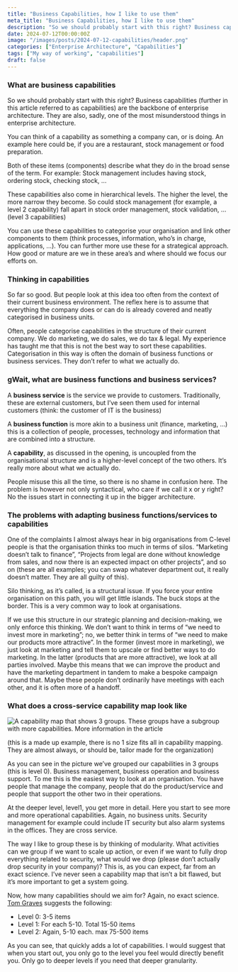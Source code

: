 ```yaml
---
title: "Business Capabilities, how I like to use them"
meta_title: "Business Capabilities, how I like to use them"
description: "So we should probably start with this right? Business capabilities (further in this article referred to as capabilities) are the backbone of enterprise architecture. They are also, sadly, one of the most misunderstood things in enterprise architecture."
date: 2024-07-12T00:00:00Z
image: "/images/posts/2024-07-12-capabilities/header.png"
categories: ["Enterprise Architecture", "Capabilities"]
tags: ["My way of working", "capabilities"]
draft: false
---
```


### What are business capabilities

So we should probably start with this right? Business capabilities (further in this article referred to as capabilities) are the backbone of enterprise architecture. They are also, sadly, one of the most misunderstood things in enterprise architecture.

You can think of a capability as something a company can, or is doing. An example here could be, if you are a restaurant, stock management or food preparation.

Both of these items (components) describe what they do in the broad sense of the term. For example: Stock management includes having stock, ordering stock, checking stock, …

These capabilities also come in hierarchical levels. The higher the level, the more narrow they become. So could stock management (for example, a level 2 capability) fall apart in stock order management, stock validation, … (level 3 capabilities)

You can use these capabilities to categorise your organisation and link other components to them (think processes, information, who’s in charge, applications, …). You can further more use these for a strategical approach. How good or mature are we in these area’s and where should we focus our efforts on.

### Thinking in capabilities

So far so good. But people look at this idea too often from the context of their current business environment. The reflex here is to assume that everything the company does or can do is already covered and neatly categorised in business units.

Often, people categorise capabilities in the structure of their current company. We do marketing, we do sales, we do tax & legal. My experience has taught me that this is not the best way to sort these capabilities. Categorisation in this way is often the domain of business functions or business services. They don’t refer to what we actually do.

### gWait, what are business functions and business services?

A **business service** is the service we provide to customers. Traditionally, these are external customers, but I’ve seen them used for internal customers (think: the customer of IT is the business)

A **business function** is more akin to a business unit (finance, marketing, …) this is a collection of people, processes, technology and information that are combined into a structure.

A **capability**, as discussed in the opening, is uncoupled from the organisational structure and is a higher-level concept of the two others. It’s really more about what we actually do.

People misuse this all the time, so there is no shame in confusion here. The problem is however not only syntactical, who care if we call it x or y right? No the issues start in connecting it up in the bigger architecture.

### The problems with adapting business functions/services to capabilities

One of the complaints I almost always hear in big organisations from C-level people is that the organisation thinks too much in terms of silos. “Marketing doesn’t talk to finance”, “Projects from legal are done without knowledge from sales, and now there is an expected impact on other projects”, and so on (these are all examples; you can swap whatever department out, it really doesn’t matter. They are all guilty of this).

Silo thinking, as it’s called, is a structural issue. If you force your entire organisation on this path, you will get little islands. The buck stops at the border. This is a very common way to look at organisations.

If we use this structure in our strategic planning and decision-making, we only enforce this thinking. We don’t want to think in terms of “we need to invest more in marketing”; no, we better think in terms of “we need to make our products more attractive”. In the former (invest more in marketing), we just look at marketing and tell them to upscale or find better ways to do marketing. In the latter (products that are more attractive), we look at all parties involved. Maybe this means that we can improve the product and have the marketing department in tandem to make a bespoke campaign around that. Maybe these people don’t ordinarily have meetings with each other, and it is often more of a handoff.

### What does a cross-service capability map look like

![A capability map that shows 3 groups. These groups have a subgroup with more capabilities. More information in the article](/images/2024-07-12-capabilities/capabilitymap.png)

(this is a made up example, there is no 1 size fits all in capability mapping. They are almost always, or should be, tailor made for the organization)

As you can see in the picture we’ve grouped our capabilities in 3 groups (this is level 0). Business management, business operation and business support. To me this is the easiest way to look at an organisation. You have people that manage the company, people that do the product/service and people that support the other two in their operations.

At the deeper level, level1, you get more in detail. Here you start to see more and more operational capabilities. Again, no business units. Security management for example could include IT security but also alarm systems in the offices. They are cross service.

The way I like to group these is by thinking of modularity. What activities can we group if we want to scale up action, or even if we want to fully drop everything related to security, what would we drop (please don’t actually drop security in your company)? This is, as you can expect, far from an exact science. I’ve never seen a capability map that isn’t a bit flawed, but it’s more important to get a system going.

Now, how many capabilities should we aim for? Again, no exact science. [Tom Graves](https://www.linkedin.com/in/tetradian/) suggests the following:

- Level 0: 3-5 items
- Level 1: For each 5-10. Total 15-50 items
- Level 2: Again, 5-10 each. max 75-500 items

As you can see, that quickly adds a lot of capabilities. I would suggest that when you start out, you only go to the level you feel would directly benefit you. Only go to deeper levels if you need that deeper granularity.
